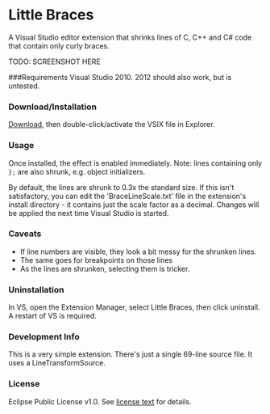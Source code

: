 # Little Braces
A Visual Studio editor extension that shrinks lines of C, C++ and C# code that contain only curly braces.

TODO: SCREENSHOT HERE

###Requirements
Visual Studio 2010. 2012 should also work, but is untested.

### Download/Installation
[Download](http://github.com/lukesdm/little-braces/raw/master/Output/LittleBraces.vsix), then double-click/activate the VSIX file in Explorer.

### Usage
Once installed, the effect is enabled immediately. Note: lines containing only ```};``` are also shrunk, e.g. object initializers.

By default, the lines are shrunk to 0.3x the standard size. If this isn't satisfactory, you can edit the 'BraceLineScale.txt' file in the extension's install directory - it contains just the scale factor as a decimal. Changes will be applied the next time Visual Studio is started.

### Caveats
* If line numbers are visible, they look a bit messy for the shrunken lines.
* The same goes for breakpoints on those lines
* As the lines are shrunken, selecting them is tricker.

### Uninstallation
In VS, open the Extension Manager, select Little Braces, then click uninstall. A restart of VS is required.

### Development Info
This is a very simple extension. There's just a single 69-line source file. It uses a LineTransformSource.

### License
Eclipse Public License v1.0. See [license text](http://github.com/lukesdm/little-braces/raw/master/License.txt) for details.